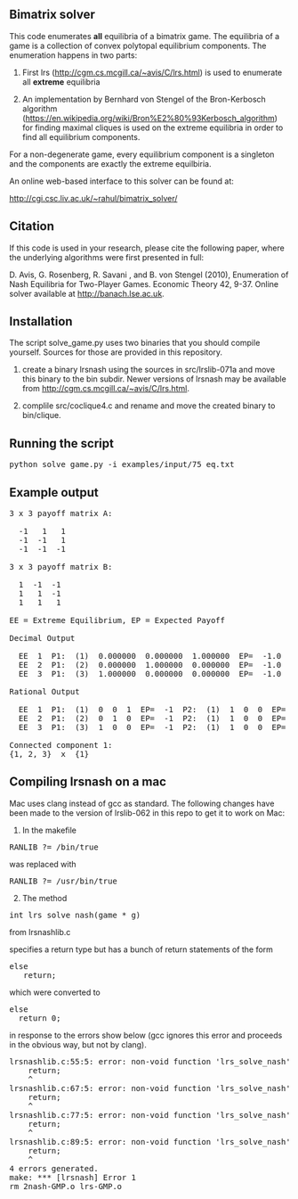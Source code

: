Bimatrix solver
---------------

This code enumerates **all** equilibria of a bimatrix game. The equilibria 
of a game is a collection of convex polytopal equilibrium components. 
The enumeration happens in two parts:

1. First lrs (http://cgm.cs.mcgill.ca/~avis/C/lrs.html) is used to enumerate all
   **extreme** equilibria

2. An implementation by Bernhard von Stengel of the Bron-Kerbosch algorithm
   (https://en.wikipedia.org/wiki/Bron%E2%80%93Kerbosch_algorithm) for finding
   maximal cliques is used on the extreme equilibria in order to find all
   equilibrium components.

For a non-degenerate game, every equilibrium component is a singleton and 
the components are exactly the extreme equilbiria.

An online web-based interface to this solver can be found at:

http://cgi.csc.liv.ac.uk/~rahul/bimatrix_solver/

Citation
--------

If this code is used in your research, please cite the following paper, where
the underlying algorithms were first presented in full:

D. Avis, G. Rosenberg, R. Savani , and B. von Stengel (2010), Enumeration of Nash Equilibria for Two-Player Games. Economic Theory 42, 9-37. Online solver available at http://banach.lse.ac.uk.

Installation
------------

The script solve_game.py uses two binaries that you should compile yourself.
Sources for those are provided in this repository.

1. create a binary lrsnash using the sources in src/lrslib-071a and move this 
   binary to the bin subdir.
   Newer versions of lrsnash may be available from http://cgm.cs.mcgill.ca/~avis/C/lrs.html.

2. complile src/coclique4.c and rename and move the created binary to
   bin/clique.

Running the script
------------------

<pre>
python solve_game.py -i examples/input/75_eq.txt
</pre>

Example output
--------------

<pre>
3 x 3 payoff matrix A:

  -1   1   1
  -1  -1   1
  -1  -1  -1

3 x 3 payoff matrix B:

  1  -1  -1
  1   1  -1
  1   1   1

EE = Extreme Equilibrium, EP = Expected Payoff

Decimal Output

  EE  1  P1:  (1)  0.000000  0.000000  1.000000  EP=  -1.0  P2:  (1)  1.000000  0.000000  0.000000  EP=  1.0
  EE  2  P1:  (2)  0.000000  1.000000  0.000000  EP=  -1.0  P2:  (1)  1.000000  0.000000  0.000000  EP=  1.0
  EE  3  P1:  (3)  1.000000  0.000000  0.000000  EP=  -1.0  P2:  (1)  1.000000  0.000000  0.000000  EP=  1.0

Rational Output

  EE  1  P1:  (1)  0  0  1  EP=  -1  P2:  (1)  1  0  0  EP=  1
  EE  2  P1:  (2)  0  1  0  EP=  -1  P2:  (1)  1  0  0  EP=  1
  EE  3  P1:  (3)  1  0  0  EP=  -1  P2:  (1)  1  0  0  EP=  1

Connected component 1:
{1, 2, 3}  x  {1}
</pre>

Compiling lrsnash on a mac
--------------------------

Mac uses clang instead of gcc as standard. The following changes have been made to the version of lrslib-062 in this repo to get it to work on Mac:

1. In the makefile 

<pre>
RANLIB ?= /bin/true
</pre>

was replaced with

<pre>
RANLIB ?= /usr/bin/true
</pre>

2. The method

<pre>
int lrs_solve_nash(game * g)
</pre>

from lrsnashlib.c

specifies a return type but has a bunch of return statements of the form

<pre>
else
   return;
</pre>

which were converted to

<pre>
else
  return 0;
</pre>

in response to the errors show below (gcc ignores this error and proceeds in the obvious way, but not by clang).

<pre>
lrsnashlib.c:55:5: error: non-void function 'lrs_solve_nash' should return a value [-Wreturn-type]
    return;
    ^
lrsnashlib.c:67:5: error: non-void function 'lrs_solve_nash' should return a value [-Wreturn-type]
    return;
    ^
lrsnashlib.c:77:5: error: non-void function 'lrs_solve_nash' should return a value [-Wreturn-type]
    return;
    ^
lrsnashlib.c:89:5: error: non-void function 'lrs_solve_nash' should return a value [-Wreturn-type]
    return;
    ^
4 errors generated.
make: *** [lrsnash] Error 1
rm 2nash-GMP.o lrs-GMP.o
</pre>
